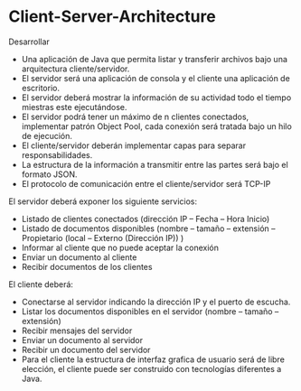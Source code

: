 # Client-Server-Architecture
Desarrollar

- Una aplicación de Java que permita listar y transferir archivos bajo una arquitectura
cliente/servidor.
- El servidor será una aplicación de consola y el cliente una aplicación de escritorio.
- El servidor deberá mostrar la información de su actividad todo el tiempo miestras este
ejecutándose.
- El servidor podrá tener un máximo de n clientes conectados, implementar patrón Object
Pool, cada conexión será tratada bajo un hilo de ejecución.
- El cliente/servidor deberán implementar capas para separar responsabilidades.
- La estructura de la información a transmitir entre las partes será bajo el formato JSON.
- El protocolo de comunicación entre el cliente/servidor será TCP-IP

El servidor deberá exponer los siguiente servicios:
- Listado de clientes conectados (dirección IP – Fecha – Hora Inicio)
- Listado de documentos disponibles (nombre – tamaño – extensión – Propietario (local – Externo (Dirección IP)) )
- Informar al cliente que no puede aceptar la conexión
- Enviar un documento al cliente
- Recibir documentos de los clientes
  
El cliente deberá:
- Conectarse al servidor indicando la dirección IP y el puerto de escucha.
- Listar los documentos disponibles en el servidor (nombre – tamaño – extensión)
- Recibir mensajes del servidor
- Enviar un documento al servidor
- Recibir un documento del servidor
- Para el cliente la estructura de interfaz grafica de usuario será de libre elección, el cliente puede ser construido con
tecnologías diferentes a Java.
